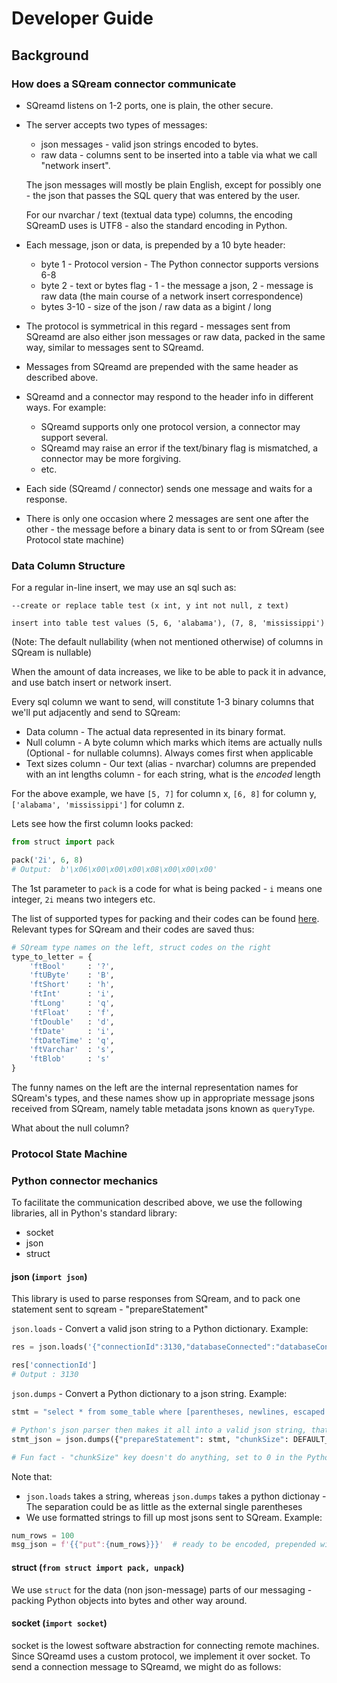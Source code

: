# Developer Guide

## Background 

### How does a SQream connector communicate

- SQreamd listens on 1-2 ports, one is plain, the other secure.
- The server accepts two types of messages: 
  
     - json messages - valid json strings encoded to bytes.
     - raw data      - columns sent to be inserted into a table via what we call "network insert".
     
     The json messages will mostly be plain English, except for possibly one - the json that passes the SQL query that was entered by the user.
     
     For our nvarchar / text (textual data type) columns, the encoding SQreamD uses is UTF8 - also the standard encoding in Python.  
 - Each message, json or data, is prepended by a 10 byte header:
     
     - byte 1     - Protocol version   - The Python connector supports versions 6-8
     - byte 2     - text or bytes flag - 1 - the message a json, 2 - message is raw data (the main course of a network insert correspondence) 
     - bytes 3-10 - size of the json / raw data as a bigint / long
 - The protocol is symmetrical in this regard - messages sent from SQreamd are also either json messages or raw data, packed in the same way, similar to messages sent to SQreamd.
 - Messages from SQreamd are prepended with the same header as described above.
 - SQreamd and a connector may respond to the header info in different ways. For example:
     - SQreamd supports only one protocol version, a connector may support several.
     - SQreamd may raise an error if the text/binary flag is mismatched, a connector may be more forgiving.
     - etc.
 - Each side (SQreamd / connector) sends one message and waits for a response. 
 - There is only one occasion where 2 messages are sent one after the other - the message before a binary data is sent to or from SQream (see Protocol state machine)    
 
 ### Data Column Structure
 
 For a regular in-line insert, we may use an sql such as:
 
 `--create or replace table test (x int, y int not null, z text)` 
 
 `insert into table test values (5, 6, 'alabama'), (7, 8, 'mississippi')`
  
 (Note: The default nullability (when not mentioned otherwise) of columns in SQream is nullable)
 
 When the amount of data increases, we like to be able to pack it in advance, and use batch insert or network insert.
 
 Every sql column we want to send, will constitute 1-3 binary columns that we'll put adjacently and send to SQream:
 - Data column - The actual data represented in its binary format.
 - Null column - A byte column which marks which items are actually nulls (Optional - for nullable columns). Always comes first when applicable
 - Text sizes column - Our text (alias - nvarchar) columns are prepended with an int lengths column - for each string, what is the *encoded* length 

 
 For the above example, we have `[5, 7]` for column x, `[6, 8]` for column y, `['alabama', 'mississippi']` for column z. 
 
 Lets see how the first column looks packed:
 ```python
 from struct import pack
 
 pack('2i', 6, 8)
 # Output:  b'\x06\x00\x00\x00\x08\x00\x00\x00'
 ```
 
The 1st parameter to `pack` is a code for what is being packed - `i` means one integer, `2i` means two integers etc.

The list of supported types for packing and their codes can be found [here](https://docs.python.org/3/library/struct.html#format-characters).
Relevant types for SQream and their codes are saved thus:
```python
# SQream type names on the left, struct codes on the right
type_to_letter = {
    'ftBool'     : '?',
    'ftUByte'    : 'B',
    'ftShort'    : 'h',
    'ftInt'      : 'i',
    'ftLong'     : 'q',
    'ftFloat'    : 'f',
    'ftDouble'   : 'd',
    'ftDate'     : 'i',
    'ftDateTime' : 'q',
    'ftVarchar'  : 's',
    'ftBlob'     : 's'
}
```

The funny names on the left are the internal representation names for SQream's types, and these names show up in appropriate message jsons received from SQream, namely table metadata jsons known as `queryType`.
 
What about the null column?


 
 
 
 ### Protocol State Machine
 
 
 ### Python connector mechanics
 
 To facilitate the communication described above, we use the following libraries, all in Python's standard library:
 - socket
 - json
 - struct
 
#### json  (`import json`)
This library is used to parse responses from SQream, and to pack one statement sent to sqream - "prepareStatement"

`json.loads` - Convert a valid json string to a Python dictionary. Example:
``` python
res = json.loads('{"connectionId":3130,"databaseConnected":"databaseConnected","varcharEncoding":"ascii"}')

res['connectionId']
# Output : 3130
```

`json.dumps` - Convert a Python dictionary to a json string. Example:
``` python
stmt = "select * from some_table where [parentheses, newlines, escaped characters, other weird stuff]"

# Python's json parser then makes it all into a valid json string, that can be properly opened via json.loads and others
stmt_json = json.dumps({"prepareStatement": stmt, "chunkSize": DEFAULT_CHUNKSIZE})  

# Fun fact - "chunkSize" key doesn't do anything, set to 0 in the Python connector
 ```
 
 Note that:
 - `json.loads` takes a string, whereas `json.dumps` takes a python dictionay - The separation could be as little as the external single parentheses
 - We use formatted strings to fill up most jsons sent to SQream. Example:
 ```python
 num_rows = 100
 msg_json = f'{{"put":{num_rows}}}'  # ready to be encoded, prepended with a header and sent to SQreamd
 ```
 
 #### struct (`from struct import pack, unpack`)
 We use `struct` for the data (non json-message) parts of our messaging - packing Python objects into bytes and other way around.
 
 
 
 
 #### socket  (`import socket`)
 socket is the lowest software abstraction for connecting remote machines. Since SQreamd uses a custom protocol, we implement it over socket. 
 To send a connection message to SQreamd, we might do as follows:
 
 
 
 
 
 
 
 
 
 
 
